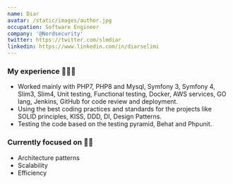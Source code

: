 ```yaml
---
name: Diar
avatar: /static/images/author.jpg
occupation: Software Engineer
company: '@Nordsecurity'
twitter: https://twitter.com/slmdiar
linkedin: https://www.linkedin.com/in/diarselimi
---
```


### My experience 👨🏼‍💻

- Worked mainly with PHP7, PHP8 and Mysql, Symfony 3, Symfony 4, Slim3, Slim4, Unit testing, Functional testing, Docker, AWS services, GO lang, Jenkins, GitHub for code review and deployment.
- Using the best coding practices and standards for the projects like SOLID principles, KISS, DDD, DI, Design Patterns.
- Testing the code based on the testing pyramid, Behat and Phpunit.

### Currently focused on 🧘🏻

- Architecture patterns
- Scalability
- Efficiency
